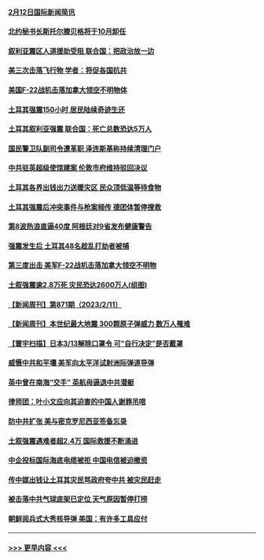 #### [2月12日国际新闻简讯](../pages/prog202/a103647855.md?t=02130944) 
#### [北约秘书长斯托尔滕贝格将于10月卸任](../pages/prog202/a103647854.md?t=02130944) 
#### [叙利亚震区人道援助受阻 联合国：把政治放一边](../pages/prog202/a103647852.md?t=02130944) 
#### [美三次击落飞行物 学者：将促各国抗共](../pages/prog202/a103647791.md?t=02130944) 
#### [美国F-22战机击落加拿大领空不明物体](../pages/prog202/a103647790.md?t=02130944) 
#### [土耳其强震150小时 居民陆续奇迹生还](../pages/prog202/a103647793.md?t=02130944) 
#### [土耳其叙利亚强震 联合国：死亡总数恐达5万人](../pages/prog202/a103647628.md?t=02130944) 
#### [国民警卫队副司令遭革职 泽连斯基称持续清理门户](../pages/prog202/a103647625.md?t=02130944) 
#### [中共驻英超级使馆建案 伦敦市府维持驳回决议](../pages/prog202/a103647603.md?t=02130944) 
#### [土耳其各界出钱出力送暖灾区 民众顶低温等待食物](../pages/prog202/a103647574.md?t=02130944) 
#### [土耳其强震后冲突事件与枪案频传 德团体暂停搜救](../pages/prog202/a103647562.md?t=02130944) 
#### [第8波热浪直逼40度 阿根廷对9省发布健康警告](../pages/prog202/a103647546.md?t=02130944) 
#### [强震发生后 土耳其48名趁乱打劫者被捕](../pages/prog202/a103647488.md?t=02130944) 
#### [第三度出击 美军F-22战机击落加拿大领空不明物](../pages/prog202/a103647458.md?t=02130944) 
#### [土叙强震逾2.8万死 灾民恐达2600万人(组图)](../pages/prog202/a103647372.md?t=02130944) 
#### [【新闻周刊】第871期（2023/2/11）](../pages/prog202/a103647369.md?t=02130944) 
#### [【新闻周刊】本世纪最大地震 300颗原子弹威力 数万人罹难](../pages/prog202/a103647358.md?t=02130944) 
#### [【寰宇扫描】日本3/13解除口罩令 可“自行决定”是否戴罩](../pages/prog202/a103647293.md?t=02130944) 
#### [威慑中共和平壤 美军向太平洋试射洲际弹道导弹](../pages/prog202/a103647081.md?t=02130944) 
#### [英中曾在南海“交手” 英航母逼退中共潜艇](../pages/prog202/a103647211.md?t=02130944) 
#### [律师团：叶小文应向其迫害的中国人谢罪吊唁](../pages/prog202/a103647137.md?t=02130944) 
#### [防中共扩张 美与密克罗尼西亚签备忘录](../pages/prog202/a103647157.md?t=02130944) 
#### [土叙强震遇难者超2.4万 国际救援不断涌进](../pages/prog202/a103647158.md?t=02130944) 
#### [中企投标国际海底电缆被拒 中国电信被迫撤资](../pages/prog202/a103647109.md?t=02130944) 
#### [传中媒出钱让土耳其灾民骂政府夸中共 被灾民赶走](../pages/prog202/a103647112.md?t=02130944) 
#### [被击落中共气球底架已定位 天气原因暂停打捞](../pages/prog202/a103647073.md?t=02130944) 
#### [朝鲜阅兵式大秀核导弹 美国：有许多工具应付](../pages/prog202/a103645827.md?t=02130944) 

----
#### [ >>> 更早内容 <<< ](../indexes/prog202-earlier.md)
